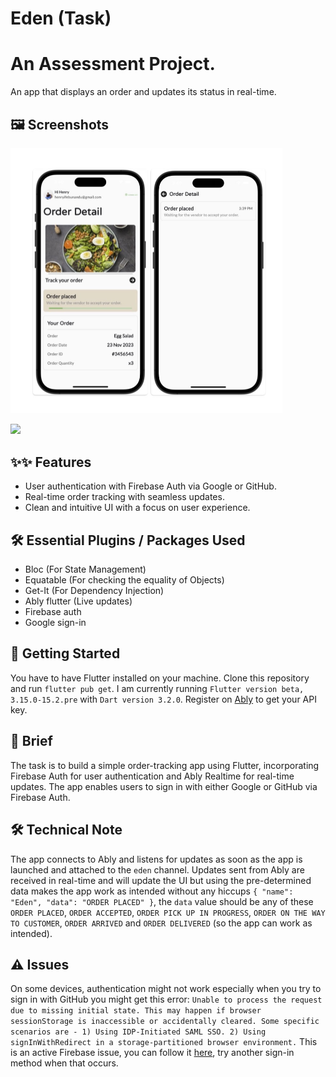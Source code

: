 # Eden (Task)

# An Assessment Project.
An app that displays an order and updates its status in real-time.

## 🖼️ Screenshots ##
<p float="left">
  <img src= "https://github.com/maykhid/eden_task/blob/main/assets/images/app_ui.jpg" width="434.5" height="424.5" />
  
</p>

![](https://github.com/maykhid/eden_task/blob/main/assets/images/demo.gif)


## ✨✨ Features
* User authentication with Firebase Auth via Google or GitHub.
* Real-time order tracking with seamless updates.
* Clean and intuitive UI with a focus on user experience.

## 🛠 Essential Plugins / Packages Used
- Bloc (For State Management) 
- Equatable (For checking the equality of Objects)
- Get-It (For Dependency Injection)
- Ably flutter (Live updates)
- Firebase auth
- Google sign-in

## 🦾 Getting Started
You have to have Flutter installed on your machine. Clone this repository and run `flutter pub get`.
I am currently running `Flutter version beta, 3.15.0-15.2.pre` with `Dart version 3.2.0`. Register on <a href="https://azure.microsoft.com/en-us/services/cognitive-services/translator/#overview" target="_blank"> Ably</a> to get your API key.

## 📖 Brief
The task is to build a simple order-tracking app using Flutter, incorporating Firebase Auth for user authentication and Ably Realtime for real-time updates. The app enables users to sign in with either Google or GitHub via Firebase Auth.

## 🛠 Technical Note
The app connects to Ably and listens for updates as soon as the app is launched and attached to the ``eden`` channel. Updates sent from Ably are received in real-time and will update the UI but using the pre-determined data makes the app work as intended without any hiccups ``{
  "name": "Eden",
  "data": "ORDER PLACED"
}``, the ``data`` value should be any of these ``ORDER PLACED``, ``ORDER ACCEPTED``, ``ORDER PICK UP IN PROGRESS``, ``ORDER ON THE WAY TO CUSTOMER``, ``ORDER ARRIVED`` and ``ORDER DELIVERED`` (so the app can work as intended).

## ⚠️ Issues
On some devices, authentication might not work especially when you try to sign in with GitHub you might get this error:
```Unable to process the request due to missing initial state. This may happen if browser sessionStorage is inaccessible or accidentally cleared. Some specific scenarios are - 1) Using IDP-Initiated SAML SSO. 2) Using signInWithRedirect in a storage-partitioned browser environment.``` This is an active Firebase issue, you can follow it <a href="https://github.com/firebase/firebase-js-sdk/issues/4256" target="_blank"> here</a>, try another sign-in method when that occurs.

